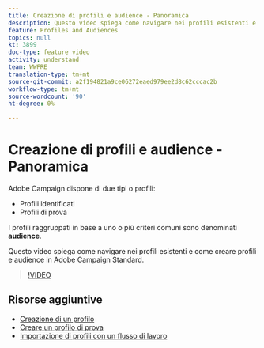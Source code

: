 ```yaml
---
title: Creazione di profili e audience - Panoramica
description: Questo video spiega come navigare nei profili esistenti e come creare profili e audience in Adobe Campaign Standard (ACS).
feature: Profiles and Audiences
topics: null
kt: 3899
doc-type: feature video
activity: understand
team: WWFRE
translation-type: tm+mt
source-git-commit: a2f194821a9ce06272eaed979ee2d8c62cccac2b
workflow-type: tm+mt
source-wordcount: '90'
ht-degree: 0%

---
```



# Creazione di profili e audience - Panoramica

Adobe Campaign dispone di due tipi o profili:

* Profili identificati
* Profili di prova

I profili raggruppati in base a uno o più criteri comuni sono denominati **audience**.

Questo video spiega come navigare nei profili esistenti e come creare profili e audience in Adobe Campaign Standard.

>[!VIDEO](https://video.tv.adobe.com/v/18463/?quality=12)

## Risorse aggiuntive

* [Creazione di un profilo](/help/profiles-and-audiences/creating-a-profile.md)
* [Creare un profilo di prova](/help/profiles-and-audiences/test-profiles.md)
* [Importazione di profili con un flusso di lavoro](/help/managing-processes-and-data/importing-profiles.md)
